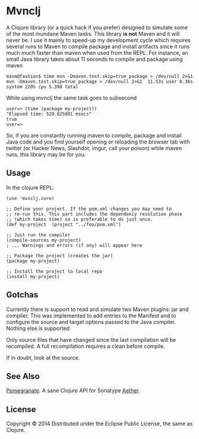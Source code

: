 # Mvnclj

A Clojure library (or a quick hack if you prefer) designed to simulate some of the most mundane Maven tasks. This library **is not** Maven and it will never be. I use it mainly to speed-up my development cycle which requires several runs to Maven to compile package and install artifacts since it runs much much faster than maven when used from the REPL. For instance, an small Java library takes about 11 seconds to compile and package using maven

```
masm@fashion$ time mvn -Dmaven.test.skip=true package > /dev/null 2>&1
mvn -Dmaven.test.skip=true package > /dev/null 2>&1  11.53s user 0.36s system 220% cpu 5.398 total
```

While using mvnclj the same task goes to subsecond

```
user=> (time (package my-project))
"Elapsed time: 520.825801 msecs"
true
user=>
```

So, if you are constantly running maven to compile, package and install Java code and you find yourself opening or reloading the browser tab with twitter (or Hacker News, Slashdot, imgur, call your poison) while maven runs, this library may be for you.

## Usage

In the clojure REPL:

```
(use 'mvnclj.core)

;; Define your project. If the pom.xml changes you may need to
;; re-run this. This part includes the dependency resolution phase
;; (which takes time) so is preferable to do just once.
(def my-project  (project "../foo/pom.xml")

;; Just run the compiler
(compile-sources my-project)
; ... Warnings and errors (if any) will appear here

;; Package the project (creates the jar)
(package my-project)

;; Install the project to local repo
(install my-project)
```

## Gotchas

Currently there is support to read and simulate two Maven plugins: jar and compiler. This was implemented to add entries to the Manifest and to configure the source and target options passed to the Java compiler. Nothing else is supported.

Only source files that have changed since the last compilation will be recompiled. A full recompilation requires a clean before compile.

If in doubt, look at the source.

## See Also

[Pomegranate](https://github.com/cemerick/pomegranate). A sane Clojure API for Sonatype [Aether](https://github.com/sonatype/sonatype-aether).


## License

Copyright © 2014
Distributed under the Eclipse Public License, the same as Clojure.
